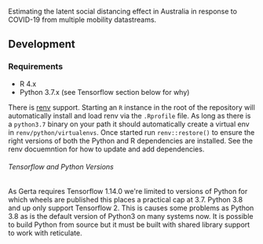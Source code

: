 Estimating the latent social distancing effect in Australia in response to COVID-19 from multiple mobility datastreams.


## Development

### Requirements

- R 4.x
- Python 3.7.x (see Tensorflow section below for why)  

There is [renv](https://rstudio.github.io/renv/index.html) support. Starting an `R` instance in the 
root of the repository will automatically install and load renv via the `.Rprofile` file. As long as 
there is a `python3.7` binary on your path it should automatically create a virtual env in 
`renv/python/virtualenvs`. Once started run `renv::restore()` to ensure the
right versions of both the Python and R dependencies are installed. See the renv docuemntion for how
to update and add dependencies.

###### Tensorflow and Python Versions

As Gerta requires Tensorflow 1.14.0 we're limited to versions of Python for which wheels are published
this places a practical cap at 3.7. Python 3.8 and up only support Tensorflow 2. This is causes some 
problems as Python 3.8 as is the default version of Python3 on many systems now. It is possible to 
build Python from source but it must be built with shared library support to work with reticulate.       
